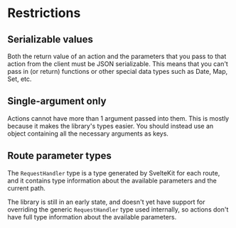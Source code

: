 # Restrictions

## Serializable values

Both the return value of an action and the parameters that you pass to that action from the client must be JSON serializable. This means that you can't pass in (or return) functions or other special data types such as Date, Map, Set, etc.

## Single-argument only

Actions cannot have more than 1 argument passed into them. This is mostly because it makes the library's types easier. You should instead use an object containing all the necessary arguments as keys.

## Route parameter types

The `RequestHandler` type is a type generated by SvelteKit for each route, and it contains type information about the available parameters and the current path.

The library is still in an early state, and doesn't yet have support for overriding the generic `RequestHandler` type used internally, so actions don't have full type information about the available parameters.
